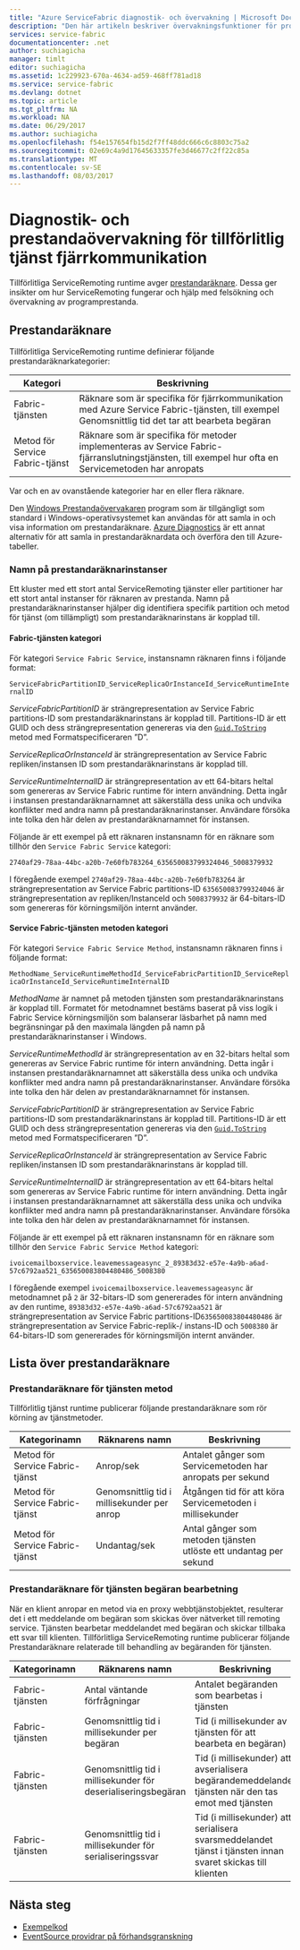 ```yaml
---
title: "Azure ServiceFabric diagnostik- och övervakning | Microsoft Docs"
description: "Den här artikeln beskriver övervakningsfunktioner för programprestanda i tillförlitliga ServiceRemoting för Service Fabric-körningsmiljön som prestandaräknare som sänds av den."
services: service-fabric
documentationcenter: .net
author: suchiagicha
manager: timlt
editor: suchiagicha
ms.assetid: 1c229923-670a-4634-ad59-468ff781ad18
ms.service: service-fabric
ms.devlang: dotnet
ms.topic: article
ms.tgt_pltfrm: NA
ms.workload: NA
ms.date: 06/29/2017
ms.author: suchiagicha
ms.openlocfilehash: f54e157654fb15d2f7ff48ddc666c6c8803c75a2
ms.sourcegitcommit: 02e69c4a9d17645633357fe3d46677c2ff22c85a
ms.translationtype: MT
ms.contentlocale: sv-SE
ms.lasthandoff: 08/03/2017
---
```

# <a name="diagnostics-and-performance-monitoring-for-reliable-service-remoting"></a>Diagnostik- och prestandaövervakning för tillförlitlig tjänst fjärrkommunikation
Tillförlitliga ServiceRemoting runtime avger [prestandaräknare](https://msdn.microsoft.com/library/system.diagnostics.performancecounter.aspx). Dessa ger insikter om hur ServiceRemoting fungerar och hjälp med felsökning och övervakning av programprestanda.


## <a name="performance-counters"></a>Prestandaräknare
Tillförlitliga ServiceRemoting runtime definierar följande prestandaräknarkategorier:

| Kategori | Beskrivning |
| --- | --- |
| Fabric-tjänsten |Räknare som är specifika för fjärrkommunikation med Azure Service Fabric-tjänsten, till exempel Genomsnittlig tid det tar att bearbeta begäran |
| Metod för Service Fabric-tjänst |Räknare som är specifika för metoder implementeras av Service Fabric-fjärranslutningstjänsten, till exempel hur ofta en Servicemetoden har anropats |

Var och en av ovanstående kategorier har en eller flera räknare.

Den [Windows Prestandaövervakaren](https://technet.microsoft.com/library/cc749249.aspx) program som är tillgängligt som standard i Windows-operativsystemet kan användas för att samla in och visa information om prestandaräknare. [Azure Diagnostics](../cloud-services/cloud-services-dotnet-diagnostics.md) är ett annat alternativ för att samla in prestandaräknardata och överföra den till Azure-tabeller.

### <a name="performance-counter-instance-names"></a>Namn på prestandaräknarinstanser
Ett kluster med ett stort antal ServiceRemoting tjänster eller partitioner har ett stort antal instanser för räknaren av prestanda. Namn på prestandaräknarinstanser hjälper dig identifiera specifik partition och metod för tjänst (om tillämpligt) som prestandaräknarinstans är kopplad till.

#### <a name="service-fabric-service-category"></a>Fabric-tjänsten kategori
För kategori `Service Fabric Service`, instansnamn räknaren finns i följande format:

`ServiceFabricPartitionID_ServiceReplicaOrInstanceId_ServiceRuntimeInternalID`

*ServiceFabricPartitionID* är strängrepresentation av Service Fabric partitions-ID som prestandaräknarinstans är kopplad till. Partitions-ID är ett GUID och dess strängrepresentation genereras via den [ `Guid.ToString` ](https://msdn.microsoft.com/library/97af8hh4.aspx) metod med Formatspecificeraren ”D”.

*ServiceReplicaOrInstanceId* är strängrepresentation av Service Fabric repliken/instansen ID som prestandaräknarinstans är kopplad till.

*ServiceRuntimeInternalID* är strängrepresentation av ett 64-bitars heltal som genereras av Service Fabric runtime för intern användning. Detta ingår i instansen prestandaräknarnamnet att säkerställa dess unika och undvika konflikter med andra namn på prestandaräknarinstanser. Användare försöka inte tolka den här delen av prestandaräknarnamnet för instansen.

Följande är ett exempel på ett räknaren instansnamn för en räknare som tillhör den `Service Fabric Service` kategori:

`2740af29-78aa-44bc-a20b-7e60fb783264_635650083799324046_5008379932`

I föregående exempel `2740af29-78aa-44bc-a20b-7e60fb783264` är strängrepresentation av Service Fabric partitions-ID `635650083799324046` är strängrepresentation av repliken/InstanceId och `5008379932` är 64-bitars-ID som genereras för körningsmiljön internt använder.

#### <a name="service-fabric-service-method-category"></a>Service Fabric-tjänsten metoden kategori
För kategori `Service Fabric Service Method`, instansnamn räknaren finns i följande format:

`MethodName_ServiceRuntimeMethodId_ServiceFabricPartitionID_ServiceReplicaOrInstanceId_ServiceRuntimeInternalID`

*MethodName* är namnet på metoden tjänsten som prestandaräknarinstans är kopplad till. Formatet för metodnamnet bestäms baserat på viss logik i Fabric Service körningsmiljön som balanserar läsbarhet på namn med begränsningar på den maximala längden på namn på prestandaräknarinstanser i Windows.

*ServiceRuntimeMethodId* är strängrepresentation av en 32-bitars heltal som genereras av Service Fabric runtime för intern användning. Detta ingår i instansen prestandaräknarnamnet att säkerställa dess unika och undvika konflikter med andra namn på prestandaräknarinstanser. Användare försöka inte tolka den här delen av prestandaräknarnamnet för instansen.

*ServiceFabricPartitionID* är strängrepresentation av Service Fabric partitions-ID som prestandaräknarinstans är kopplad till. Partitions-ID är ett GUID och dess strängrepresentation genereras via den [ `Guid.ToString` ](https://msdn.microsoft.com/library/97af8hh4.aspx) metod med Formatspecificeraren ”D”.

*ServiceReplicaOrInstanceId* är strängrepresentation av Service Fabric repliken/instansen ID som prestandaräknarinstans är kopplad till.

*ServiceRuntimeInternalID* är strängrepresentation av ett 64-bitars heltal som genereras av Service Fabric runtime för intern användning. Detta ingår i instansen prestandaräknarnamnet att säkerställa dess unika och undvika konflikter med andra namn på prestandaräknarinstanser. Användare försöka inte tolka den här delen av prestandaräknarnamnet för instansen.

Följande är ett exempel på ett räknaren instansnamn för en räknare som tillhör den `Service Fabric Service Method` kategori:

`ivoicemailboxservice.leavemessageasync_2_89383d32-e57e-4a9b-a6ad-57c6792aa521_635650083804480486_5008380`

I föregående exempel `ivoicemailboxservice.leavemessageasync` är metodnamnet på `2` är 32-bitars-ID som genererades för intern användning av den runtime, `89383d32-e57e-4a9b-a6ad-57c6792aa521` är strängrepresentation av Service Fabric partitions-ID`635650083804480486` är strängrepresentation av Service Fabric-replik-/ instans-ID och `5008380` är 64-bitars-ID som genererades för körningsmiljön internt använder.

## <a name="list-of-performance-counters"></a>Lista över prestandaräknare
### <a name="service-method-performance-counters"></a>Prestandaräknare för tjänsten metod

Tillförlitlig tjänst runtime publicerar följande prestandaräknare som rör körning av tjänstmetoder.

| Kategorinamn | Räknarens namn | Beskrivning |
| --- | --- | --- |
| Metod för Service Fabric-tjänst |Anrop/sek |Antalet gånger som Servicemetoden har anropats per sekund |
| Metod för Service Fabric-tjänst |Genomsnittlig tid i millisekunder per anrop |Åtgången tid för att köra Servicemetoden i millisekunder |
| Metod för Service Fabric-tjänst |Undantag/sek |Antal gånger som metoden tjänsten utlöste ett undantag per sekund |

### <a name="service-request-processing-performance-counters"></a>Prestandaräknare för tjänsten begäran bearbetning
När en klient anropar en metod via en proxy webbtjänstobjektet, resulterar det i ett meddelande om begäran som skickas över nätverket till remoting service. Tjänsten bearbetar meddelandet med begäran och skickar tillbaka ett svar till klienten. Tillförlitliga ServiceRemoting runtime publicerar följande Prestandaräknare relaterade till behandling av begäranden för tjänsten.

| Kategorinamn | Räknarens namn | Beskrivning |
| --- | --- | --- |
| Fabric-tjänsten |Antal väntande förfrågningar |Antalet begäranden som bearbetas i tjänsten |
| Fabric-tjänsten |Genomsnittlig tid i millisekunder per begäran |Tid (i millisekunder av tjänsten för att bearbeta en begäran) |
| Fabric-tjänsten |Genomsnittlig tid i millisekunder för deserialiseringsbegäran |Tid (i millisekunder) att avserialisera begärandemeddelandet tjänsten när den tas emot med tjänsten |
| Fabric-tjänsten |Genomsnittlig tid i millisekunder för serialiseringssvar |Tid (i millisekunder) att serialisera svarsmeddelandet tjänst i tjänsten innan svaret skickas till klienten |

## <a name="next-steps"></a>Nästa steg
* [Exempelkod](https://github.com/Azure/servicefabric-samples)
* [EventSource providrar på förhandsgranskning](https://blogs.msdn.microsoft.com/vancem/2012/07/09/introduction-tutorial-logging-etw-events-in-c-system-diagnostics-tracing-eventsource/)

